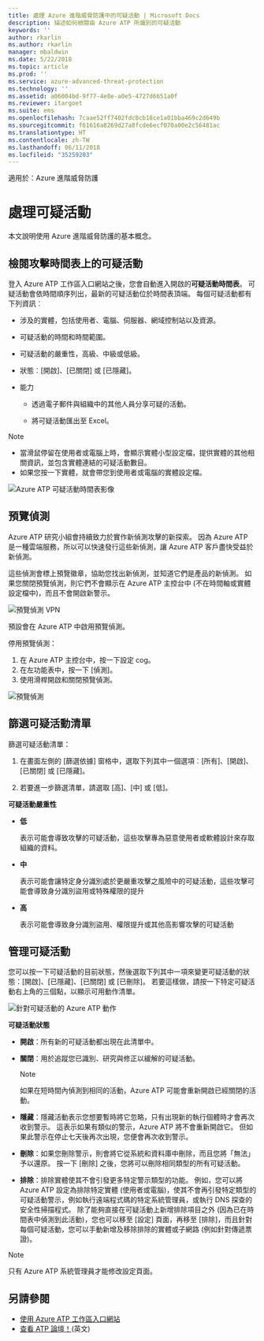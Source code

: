 ```yaml
---
title: 處理 Azure 進階威脅防護中的可疑活動 | Microsoft Docs
description: 描述如何檢閱由 Azure ATP 所識別的可疑活動
keywords: ''
author: rkarlin
ms.author: rkarlin
manager: mbaldwin
ms.date: 5/22/2018
ms.topic: article
ms.prod: ''
ms.service: azure-advanced-threat-protection
ms.technology: ''
ms.assetid: a06004bd-9f77-4e8e-a0e5-4727d6651a0f
ms.reviewer: itargoet
ms.suite: ems
ms.openlocfilehash: 7caae52ff7402fdc8cb18ce1a01bba469c2d649b
ms.sourcegitcommit: f61616a8269d27a8fcde6ecf070a00e2c56481ac
ms.translationtype: HT
ms.contentlocale: zh-TW
ms.lasthandoff: 06/11/2018
ms.locfileid: "35259203"
---
```

適用於：Azure 進階威脅防護



# <a name="working-with-suspicious-activities"></a>處理可疑活動
本文說明使用 Azure 進階威脅防護的基本概念。

## 檢閱攻擊時間表上的可疑活動 <a name="review-suspicious-activities-on-the-attack-time-line"></a>
登入 Azure ATP 工作區入口網站之後，您會自動進入開啟的**可疑活動時間表**。 可疑活動會依時間順序列出，最新的可疑活動位於時間表頂端。
每個可疑活動都有下列資訊︰

-   涉及的實體，包括使用者、電腦、伺服器、網域控制站以及資源。

-   可疑活動的時間和時間範圍。

-   可疑活動的嚴重性，高級、中級或低級。

-   狀態︰[開啟]、[已關閉] 或 [已隱藏]。

-   能力

    -   透過電子郵件與組織中的其他人員分享可疑的活動。

    -   將可疑活動匯出至 Excel。

> [!NOTE]
> -   當滑鼠停留在使用者或電腦上時，會顯示實體小型設定檔，提供實體的其他相關資訊，並包含實體連結的可疑活動數目。
> -   如果您按一下實體，就會帶您到使用者或電腦的實體設定檔。

![Azure ATP 可疑活動時間表影像](media/atp-sa-timeline.png)

## 預覽偵測<a name="preview-detections"></a>

Azure ATP 研究小組會持續致力於實作新偵測攻擊的新探索。 因為 Azure ATP 是一種雲端服務，所以可以快速發行這些新偵測，讓 Azure ATP 客戶盡快受益於新偵測。

這些偵測會標上預覽徽章，協助您找出新偵測，並知道它們是產品的新偵測。 如果您關閉預覽偵測，則它們不會顯示在 Azure ATP 主控台中 (不在時間軸或實體設定檔中)，而且不會開啟新警示。

![預覽偵測 VPN](./media/preview-detection-vpn.png) 

預設會在 Azure ATP 中啟用預覽偵測。 

停用預覽偵測：

1. 在 Azure ATP 主控台中，按一下設定 cog。
2. 在左功能表中，按一下 [偵測]。
3. 使用滑桿開啟和關閉預覽偵測。
 
![預覽偵測](./media/preview-detections.png) 


## <a name="filter-suspicious-activities-list"></a>篩選可疑活動清單
篩選可疑活動清單：

1.  在畫面左側的 [篩選依據] 窗格中，選取下列其中一個選項︰[所有]、[開啟]、[已關閉] 或 [已隱藏]。

2.  若要進一步篩選清單，請選取 [高]、[中] 或 [低]。

**可疑活動嚴重性**

-   **低**

    表示可能會導致攻擊的可疑活動，這些攻擊專為惡意使用者或軟體設計來存取組織的資料。

-   **中**

    表示可能會讓特定身分識別處於更嚴重攻擊之風險中的可疑活動，這些攻擊可能會導致身分識別盜用或特殊權限的提升

-   **高**

    表示可能會導致身分識別盜用、權限提升或其他高影響攻擊的可疑活動




## <a name="managing-suspicious-activities"></a>管理可疑活動
您可以按一下可疑活動的目前狀態，然後選取下列其中一項來變更可疑活動的狀態：[開啟]、[已隱藏]、[已關閉] 或 [已刪除]。
若要這樣做，請按一下特定可疑活動右上角的三個點，以顯示可用動作清單。

![針對可疑活動的 Azure ATP 動作](./media/atp-sa-actions.png)

**可疑活動狀態**

-   **開啟**：所有新的可疑活動都出現在此清單中。

-   **關閉**：用於追蹤您已識別、研究與修正以緩解的可疑活動。

    > [!NOTE]
    > 如果在短時間內偵測到相同的活動，Azure ATP 可能會重新開啟已經關閉的活動。

-   **隱藏**：隱藏活動表示您想要暫時將它忽略，只有出現新的執行個體時才會再次收到警示。 這表示如果有類似的警示，Azure ATP 將不會重新開啟它。 但如果此警示在停止七天後再次出現，您便會再次收到警示。

- **刪除**：如果您刪除警示，則會將它從系統和資料庫中刪除，而且您將「無法」予以還原。 按一下 [刪除] 之後，您將可以刪除相同類型的所有可疑活動。

- **排除**：排除實體使其不會引發更多特定警示類型的功能。 例如，您可以將 Azure ATP 設定為排除特定實體 (使用者或電腦)，使其不會再引發特定類型的可疑活動警示，例如執行遠端程式碼的特定系統管理員，或執行 DNS 探查的安全性掃描程式。 除了能夠直接在可疑活動上新增排除項目之外 (因為已在時間表中偵測到此活動)，您也可以移至 [設定] 頁面，再移至 [排除]，而且針對每個可疑活動，您可以手動新增及移除排除的實體或子網路 (例如針對傳遞票證)。 

> [!NOTE]
> 只有 Azure ATP 系統管理員才能修改設定頁面。


## <a name="see-also"></a>另請參閱

- [使用 Azure ATP 工作區入口網站](workspace-portal.md)
- [查看 ATP 論壇！](https://aka.ms/azureatpcommunity)\(英文\)